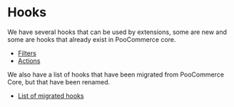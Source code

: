 # Hooks

We have several hooks that can be used by extensions, some are new and some are hooks that already exist in PooCommerce core.

- [Filters](./filters.md)
- [Actions](./actions.md)

We also have a list of hooks that have been migrated from PooCommerce Core, but that have been renamed.

- [List of migrated hooks](./migrated-hooks.md)
